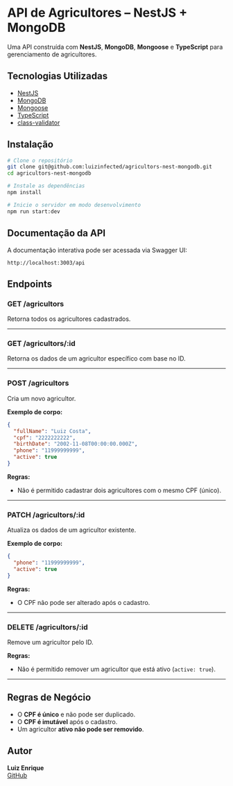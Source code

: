 # API de Agricultores – NestJS + MongoDB

Uma API construída com **NestJS**, **MongoDB**, **Mongoose** e **TypeScript** para gerenciamento de agricultores.

## Tecnologias Utilizadas

- [NestJS](https://nestjs.com/)
- [MongoDB](https://www.mongodb.com/)
- [Mongoose](https://mongoosejs.com/)
- [TypeScript](https://www.typescriptlang.org/)
- [class-validator](https://github.com/typestack/class-validator)

## Instalação

```bash
# Clone o repositório
git clone git@github.com:luizinfected/agricultors-nest-mongodb.git
cd agricultors-nest-mongodb

# Instale as dependências
npm install

# Inicie o servidor em modo desenvolvimento
npm run start:dev
```

## Documentação da API

A documentação interativa pode ser acessada via Swagger UI:

```
http://localhost:3003/api
```

## Endpoints

### GET /agricultors

Retorna todos os agricultores cadastrados.

---

### GET /agricultors/:id

Retorna os dados de um agricultor específico com base no ID.

---

### POST /agricultors

Cria um novo agricultor.

**Exemplo de corpo:**

```json
{
  "fullName": "Luiz Costa",
  "cpf": "2222222222",
  "birthDate": "2002-11-08T00:00:00.000Z",
  "phone": "11999999999",
  "active": true
}
```

**Regras:**

- Não é permitido cadastrar dois agricultores com o mesmo CPF (único).

---

### PATCH /agricultors/:id

Atualiza os dados de um agricultor existente.

**Exemplo de corpo:**

```json
{
  "phone": "11999999999",
  "active": true
}
```

**Regras:**

- O CPF não pode ser alterado após o cadastro.

---

### DELETE /agricultors/:id

Remove um agricultor pelo ID.

**Regras:**

- Não é permitido remover um agricultor que está ativo (`active: true`).

---

## Regras de Negócio

- O **CPF é único** e não pode ser duplicado.
- O **CPF é imutável** após o cadastro.
- Um agricultor **ativo não pode ser removido**.

## Autor

**Luiz Enrique**  
[GitHub](https://github.com/luizinfected)
